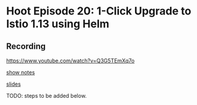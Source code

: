 # Hoot Episode 20: 1-Click Upgrade to Istio 1.13 using Helm
## Recording ##
https://www.youtube.com/watch?v=Q3G5TEmXq7o

[show notes](SHOWNOTES.md)

[slides](1-click-helm-slides.pdf)

TODO: steps to be added below.

